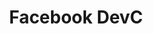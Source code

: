 ---
title: Facebook DevC
domain: facebook.com
category: Ecosystem
image: /images/logos/facebook-developer-circles.png
subtype: accelerator_partners
event_name: bharathacks_2017
---